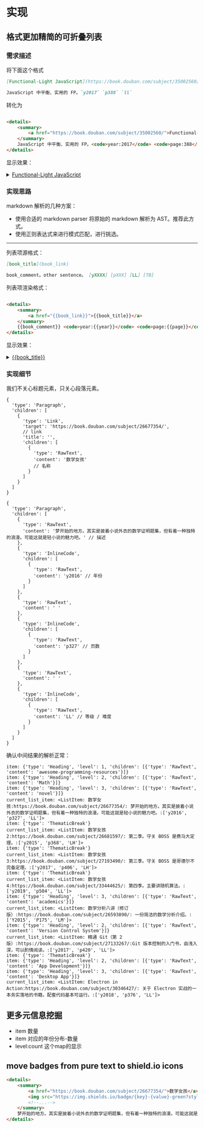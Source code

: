 # 实现

## 格式更加精简的可折叠列表

### 需求描述

将下面这个格式

```markdown
[Functional-Light JavaScript](https://book.douban.com/subject/35002560/)

JavaScript 中平衡、实用的 FP。`y2017` `p388` `ll`
```

转化为

```html

<details>
    <summary>
        <a href="https://book.douban.com/subject/35002560/">Functional-Light JavaScript</a>
    </summary>
    JavaScript 中平衡、实用的 FP。<code>year:2017</code> <code>page:388</code> <code>level: medium</code>
</details>
```

显示效果：

<details>
<summary>
 <a href="https://book.douban.com/subject/35002560/">Functional-Light JavaScript</a>
</summary>
JavaScript 中平衡、实用的 FP。<code>year:2017</code> <code>page:388</code> <code>level: medium</code>
</details>

### 实现思路

markdown 解析的几种方案：

- 使用合适的 markdown parser 将原始的 markdown 解析为 AST。推荐此方式。
- 使用正则表达式来进行模式匹配，进行挑选。

---

列表项源格式：

```markdown
[book_title](book_link)

book_comment。other sentence。 [yXXXX] [pXXX] [LL] [TB]
```

列表项渲染格式：

```html

<details>
    <summary>
        <a href="{{book_link}}">{{book_title}}</a>
    </summary>
    {{book_comment}} <code>year:{{year}}</code> <code>page:{{page}}</code> <code>level:{{level}}</code>
</details>
```

显示效果：

<details>
<summary>
 <a href="{{book_link}}">{{book_title}}</a>
</summary>
{{book_comment}} <code>year:{{year}}</code> <code>page:{{page}}</code> <code>level:{{level}}</code>
</details>

### 实现细节

我们不关心标题元素，只关心段落元素。

```
{
  'type': 'Paragraph',
  'children': [
    {
      'type': 'Link',
      'target': 'https://book.douban.com/subject/26677354/',
      // link
      'title': '',
      'children': [
        {
          'type': 'RawText',
          'content': '数学女孩'
          // 名称
        }
      ]
    }
  ]
}
```

```
{
  'type': 'Paragraph',
  'children': [
    {
      'type': 'RawText',
      'content': '梦开始的地方。其实是披着小说外衣的数学证明题集，但有着一种独特的浪漫。可能这就是轻小说的魅力吧。' // 描述
    },
    {
      'type': 'InlineCode',
      'children': [
        {
          'type': 'RawText',
          'content': 'y2016' // 年份
        }
      ]
    },
    {
      'type': 'RawText',
      'content': ' '
    },
    {
      'type': 'InlineCode',
      'children': [
        {
          'type': 'RawText',
          'content': 'p327' // 页数
        }
      ]
    },
    {
      'type': 'RawText',
      'content': ' '
    },
    {
      'type': 'InlineCode',
      'children': [
        {
          'type': 'RawText',
          'content': 'LL' // 等级 / 难度
        }
      ]
    }
  ]
}
```

确认中间结果的解析正常：

```
item: {'type': 'Heading', 'level': 1, 'children': [{'type': 'RawText', 'content': 'awesome-programming-resources'}]}
item: {'type': 'Heading', 'level': 2, 'children': [{'type': 'RawText', 'content': 'Math'}]}
item: {'type': 'Heading', 'level': 3, 'children': [{'type': 'RawText', 'content': 'novel'}]}
current_list_item: <ListItem: 数学女孩:https://book.douban.com/subject/26677354/: 梦开始的地方。其实是披着小说外衣的数学证明题集，但有着一种独特的浪漫。可能这就是轻小说的魅力吧。:['y2016', 'p327', 'LL']>
item: {'type': 'ThematicBreak'}
current_list_item: <ListItem: 数学女孩 2:https://book.douban.com/subject/26681597/: 第二季。守关 BOSS 是费马大定理。:['y2015', 'p368', 'LH']>
item: {'type': 'ThematicBreak'}
current_list_item: <ListItem: 数学女孩 3:https://book.douban.com/subject/27193490/: 第三季。守关 BOSS 是哥德尔不完备定理。:['y2017', 'p406', 'LH']>
item: {'type': 'ThematicBreak'}
current_list_item: <ListItem: 数学女孩 4:https://book.douban.com/subject/33444625/: 第四季。主要讲随机算法。:['y2019', 'p504', 'LL']>
item: {'type': 'Heading', 'level': 3, 'children': [{'type': 'RawText', 'content': 'academics'}]}
current_list_item: <ListItem: 数学分析八讲（修订版）:https://book.douban.com/subject/26593890/: 一份简洁的数学分析介绍。:['Y2015', 'P175', 'LM']>
item: {'type': 'Heading', 'level': 2, 'children': [{'type': 'RawText', 'content': 'Version Control System'}]}
current_list_item: <ListItem: 精通 Git（第 2 版）:https://book.douban.com/subject/27133267/:Git 版本控制的入门书，由浅入深，可以酌情阅读。:['y2017', 'p420', 'LL']>
item: {'type': 'ThematicBreak'}
item: {'type': 'Heading', 'level': 2, 'children': [{'type': 'RawText', 'content': 'App Development'}]}
item: {'type': 'Heading', 'level': 3, 'children': [{'type': 'RawText', 'content': 'Desktop App'}]}
current_list_item: <ListItem: Electron in Action:https://book.douban.com/subject/30346427/: 关于 Electron 实战的一本务实落地的书籍。配套代码基本可运行。:['y2018', 'p376', 'LL']>
```

## 更多元信息挖掘
- item 数量
- item 对应的年份分布-数量
- level:count 这个map的显示

## move badges from pure text to shield.io icons
```html
<details>
    <summary>
        <a href="https://book.douban.com/subject/26677354/">数学女孩</a>
        <img src="https://img.shields.io/badge/{key}-{value}-green?style=flat-square&logo={logo}" alt="year" style="vertical-align: -3px">
        <!--...-->
    </summary>
    梦开始的地方。其实是披着小说外衣的数学证明题集，但有着一种独特的浪漫。可能这就是轻小说的魅力吧。 
</details>    
```